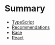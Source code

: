 # Summary

* [TypeScript](./typescript.md)
* [Recommendations](./recommendations.md)
* [Base](./base.md)
* [React](./react.md)
